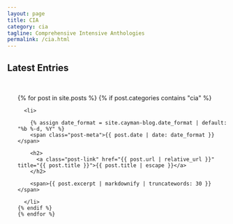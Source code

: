 ```yaml
---
layout: page
title: CIA
category: cia
tagline: Comprehensive Intensive Anthologies
permalink: /cia.html
---
```

<div>

  <h2>Latest Entries</h2>

  <div>&nbsp;</div>

  <ul class="post-list">
    {% for post in site.posts %}
      {% if post.categories contains "cia" %}

      <li>

        {% assign date_format = site.cayman-blog.date_format | default: "%b %-d, %Y" %}
        <span class="post-meta">{{ post.date | date: date_format }}</span>

        <h2>
          <a class="post-link" href="{{ post.url | relative_url }}" title="{{ post.title }}">{{ post.title | escape }}</a>
        </h2>

        <span>{{ post.excerpt | markdownify | truncatewords: 30 }}</span>

      </li>
    {% endif %}
    {% endfor %}

